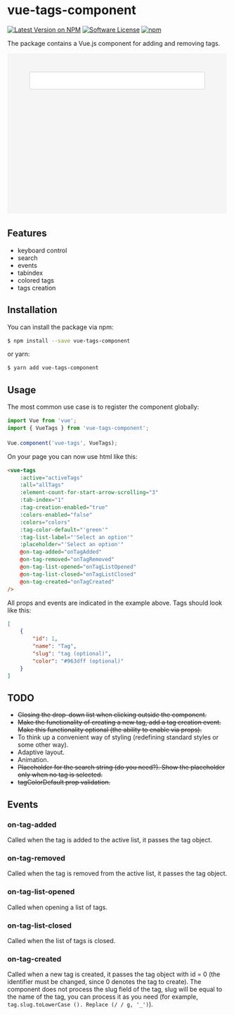 # vue-tags-component

[![Latest Version on NPM](https://img.shields.io/npm/v/vue-tags-component.svg?style=flat-square)](https://npmjs.com/package/vue-tags-component)
[![Software License](https://img.shields.io/badge/license-MIT-brightgreen.svg?style=flat-square)](LICENSE.md)
[![npm](https://img.shields.io/npm/dt/vue-tags-component.svg?style=flat-square)](https://www.npmjs.com/package/vue-tags-component)

The package contains a Vue.js component for adding and removing tags.

![](screenshot.gif)

## Features

- keyboard control
- search
- events
- tabindex
- colored tags
- tags creation

## Installation

You can install the package via npm:

```sh
$ npm install --save vue-tags-component
```
or yarn:

```sh
$ yarn add vue-tags-component
```

## Usage

The most common use case is to register the component globally:

```js
import Vue from 'vue';
import { VueTags } from 'vue-tags-component';

Vue.component('vue-tags', VueTags);
```

On your page you can now use html like this:

```html
<vue-tags
    :active="activeTags"
    :all="allTags"
    :element-count-for-start-arrow-scrolling="3"
    :tab-index="1"
    :tag-creation-enabled="true"
    :colors-enabled="false"
    :colors="colors"
    :tag-color-default="'green'"
    :tag-list-label="'Select an option'"
    :placeholder="'Select an option'"
    @on-tag-added="onTagAdded"
    @on-tag-removed="onTagRemoved"
    @on-tag-list-opened="onTagListOpened"
    @on-tag-list-closed="onTagListClosed"
    @on-tag-created="onTagCreated"
/>
```

All props and events are indicated in the example above. Tags should look like this:

```json
[
    {
        "id": 1,
        "name": "Tag",
        "slug": "tag (optional)",
        "color": "#963dff (optional)"
    }
]
```

## TODO

- ~~Closing the drop-down list when clicking outside the component.~~
- ~~Make the functionality of creating a new tag, add a tag creation event. Make this functionality optional (the ability to enable via props).~~
- To think up a convenient way of styling (redefining standard styles or some other way).
- Adaptive layout.
- Animation.
- ~~Placeholder for the search string (do you need?). Show the placeholder only when no tag is selected.~~
- ~~tagColorDefault prop validation.~~

## Events

### on-tag-added

Called when the tag is added to the active list, it passes the tag object.

### on-tag-removed

Called when the tag is removed from the active list, it passes the tag object.

### on-tag-list-opened

Called when opening a list of tags.

### on-tag-list-closed

Called when the list of tags is closed.

### on-tag-created

Called when a new tag is created, it passes the tag object with id = 0 (the identifier must be changed, since 0 denotes the tag to create). The component does not process the slug field of the tag, slug will be equal to the name of the tag, you can process it as you need (for example, `tag.slug.toLowerCase (). Replace (/ / g, '_')`).